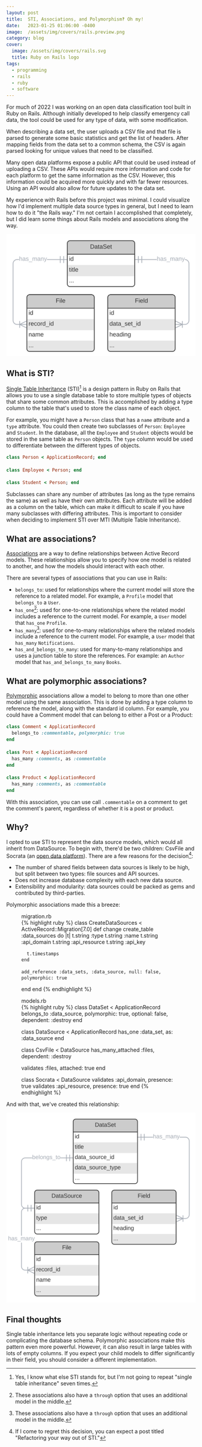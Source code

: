 ```yaml
---
layout: post
title:  STI, Associations, and Polymorphism‽ Oh my!
date:   2023-01-25 01:06:00 -0400
image:  /assets/img/covers/rails.preview.png
category: blog
cover:
  image: /assets/img/covers/rails.svg
  title: Ruby on Rails logo
tags:
  - programming
  - rails
  - ruby
  - software
---
```

For much of 2022 I was working on an open data classification tool built in Ruby
on Rails. Although initially developed to help classify emergency call data, the
tool could be used for any type of data, with some modification.

When describing a data set, the user uploads a CSV file and that file is parsed
to generate some basic statistics and get the list of headers. After mapping
fields from the data set to a common schema, the CSV is again parsed looking for
unique values that need to be classified.

Many open data platforms expose a public API that could be used instead of
uploading a CSV. These APIs would require more information and code for each
platform to get the same information as the CSV. However, this information could
be acquired more quickly and with far fewer resources. Using an API would also
allow for future updates to the data set.

My experience with Rails before this project was minimal. I could visualize how
I'd implement multiple data source types in general, but I need to learn how to
do it "the Rails way." I'm not certain I accomplished that completely, but I did
learn some things about Rails models and associations along the way.

![Entity relationship diagram before refactor][er-diag-before]

## What is STI?

[Single Table Inheritance][sti] (STI)[^1] is a design pattern in Ruby on Rails that
allows you to use a single database table to store multiple types of objects
that share some common attributes. This is accomplished by adding a type column
to the table that's used to store the class name of each object.

For example, you might have a `Person` class that has a `name` attribute and a
`type` attribute. You could then create two subclasses of `Person`: `Employee`
and `Student`. In the database, all the `Employee` and `Student` objects would
be stored in the same table as `Person` objects. The `type` column would be used
to differentiate between the different types of objects.

```ruby
class Person < ApplicationRecord; end

class Employee < Person; end

class Student < Person; end
```

Subclasses can share any number of attributes (as long as the type remains the
same) as well as have their own attributes. Each attribute will be added as a
column on the table, which can make it difficult to scale if you have many
subclasses with differing attributes. This is important to consider when
deciding to implement STI over MTI (Multiple Table Inheritance).

## What are associations?

[Associations][associations] are a way to define relationships between Active
Record models. These relationships allow you to specify how one model is related
to another, and how the models should interact with each other.

There are several types of associations that you can use in Rails:

* `belongs_to`: used for relationships where the current model will store the
  reference to a related model. For example, a `Profile` model that `belongs_to`
  a `User`.
* `has_one`[^2]: used for one-to-one relationships where the related model includes
  a reference to the current model. For example, a `User` model that `has_one`
  `Profile`.
* `has_many`[^2]: used for one-to-many relationships where the related models
  include a reference to the current model. For example, a `User` model that
  `has_many` `Notifications`.
* `has_and_belongs_to_many`: used for many-to-many relationships and uses a
  junction table to store the references. For example: an `Author` model that
  `has_and_belongs_to_many` `Books`.

## What are polymorphic associations?

[Polymorphic][polymorphic] associations allow a model to belong to more than one
other model using the same association. This is done by adding a type column to
reference the model, along with the standard id column. For example, you could
have a Comment model that can belong to either a Post or a Product:

```ruby
class Comment < ApplicationRecord
  belongs_to :commentable, polymorphic: true
end

class Post < ApplicationRecord
  has_many :comments, as :commentable
end

class Product < ApplicationRecord
  has_many :comments, as :commentable
end
```

With this association, you can use call `.commentable` on a comment to get the
comment's parent, regardless of whether it is a post or product.

## Why?

I opted to use STI to represent the data source models, which would all inherit
from DataSource. To begin with, there'd be two children: CsvFile and Socrata (an
[open data platform][socrata]). There are a few reasons for the decision[^3]:

* The number of shared fields between data sources is likely to be high, but 
  split between two types: file sources and API sources.
* Does not increase database complexity with each new data source.
* Extensibility and modularity: data sources could be packed as gems and
  contributed by third-parties.

Polymorphic associations made this a breeze:

<figure>
  <figcaption>migration.rb</figcaption>
{% highlight ruby %}
class CreateDataSources < ActiveRecord::Migration[7.0]
  def change
    create_table :data_sources do |t|
      t.string :type
      t.string :name
      t.string :api_domain
      t.string :api_resource
      t.string :api_key

      t.timestamps
    end

    add_reference :data_sets, :data_source, null: false, polymorphic: true
  end
end
{% endhighlight %}
</figure>

<figure>
  <figcaption>models.rb</figcaption>
{% highlight ruby %}
class DataSet < ApplicationRecord
  belongs_to :data_source, polymorphic: true, optional: false, dependent: :destroy
end

class DataSource < ApplicationRecord
  has_one :data_set, as: :data_source
end

class CsvFile < DataSource
  has_many_attached :files, dependent: :destroy
  
  validates :files, attached: true
end

class Socrata < DataSource
  validates :api_domain, presence: true
  validates :api_resource, presence: true
end
{% endhighlight %}
</figure>

And with that, we've created this relationship:

![Entity relationship diagram after refactor][er-diag-after]

## Final thoughts

Single table inheritance lets you separate logic without repeating code or
complicating the database schema. Polymorphic associations make this pattern
even more powerful. However, it can also result in large tables with lots of
empty columns. If you expect your child models to differ significantly in their
field, you should consider a different implementation.

[associations]: https://guides.rubyonrails.org/association_basics.html
[er-diag-before]: /assets/img/sti-associations-polymorphism/er-before.svg
[er-diag-after]: /assets/img/sti-associations-polymorphism/er-after.svg
[polymorphic]: https://guides.rubyonrails.org/association_basics.html#polymorphic-associations
[socrata]: https://dev.socrata.com/
[sti]: https://api.rubyonrails.org/classes/ActiveRecord/Inheritance.html

[^1]: Yes, I know what else STI stands for, but I'm not going to repeat "single
      table inheritance" seven times.

[^2]: These associations also have a `through` option that uses an additional
      model in the middle.

[^3]: If I come to regret this decision, you can expect a post titled
      "Refactoring your way out of STI."
